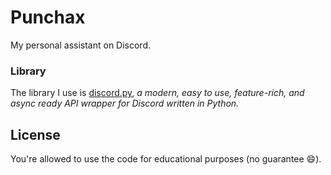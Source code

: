 # Punchax
My personal assistant on Discord. <br>

### Library
The library I use is [discord.py](https://github.com/Rapptz/discord.py), <i>a modern, easy to use, feature-rich, and async ready API wrapper for Discord written in Python.</i>

## License 
You're allowed to use the code for educational purposes (no guarantee 😄).

